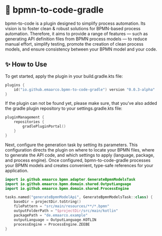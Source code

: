 # 🚀 bpmn-to-code-gradle

bpmn-to-code is a plugin designed to simplify process automation.
Its vision is to foster clean & robust solutions for BPMN-based process automation.
Therefore, it aims to provide a range of features —
such as generating API definition files from BPMN process models —
to reduce manual effort, simplify testing,
promote the creation of clean process models,
and ensure consistency between your BPMN model and your code.

## ✨ How to Use

To get started, apply the plugin in your build.gradle.kts file:

```kotlin
plugins {
    id("io.github.emaarco.bpmn-to-code-gradle") version "0.0.3-alpha"
}
```

If the plugin can not be found yet, please make sure,
that you've also added the gradle plugin repository to your settings.gradle.kts file:

```kotlin
pluginManagement {
    repositories {
        gradlePluginPortal()
    }
}
```

Next, configure the generation task by setting its parameters.
This configuration directs the plugin on where to locate your BPMN files,
where to generate the API code, and which settings to apply (language, package, and process engine).
Once configured, bpmn-to-code-gradle processes your BPMN models
and creates convenient, type-safe references for your application.

```kotlin
import io.github.emaarco.bpmn.adapter.GenerateBpmnModelsTask
import io.github.emaarco.bpmn.domain.shared.OutputLanguage
import io.github.emaarco.bpmn.domain.shared.ProcessEngine

tasks.named("generateBpmnModelApi", GenerateBpmnModelsTask::class) {
    baseDir = projectDir.toString()
    filePattern = "src/main/resources/**/*.bpmn"
    outputFolderPath = "$projectDir/src/main/kotlin"
    packagePath = "de.emaarco.example"
    outputLanguage = OutputLanguage.KOTLIN
    processEngine = ProcessEngine.ZEEBE
}
```
